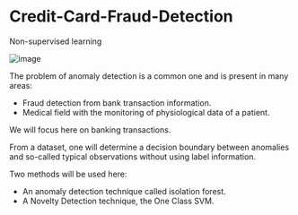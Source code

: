 # Credit-Card-Fraud-Detection
Non-supervised learning

![image](https://github.com/aminchk/Credit-Card-Fraud-Detection/assets/121105876/c28404b8-19ef-4eff-a0f9-b5d4622736aa)


The problem of anomaly detection is a common one and is present in many areas: 
- Fraud detection from bank transaction information.
- Medical field with the monitoring of physiological data of a patient.

We will focus here on banking transactions.

From a dataset, one will determine a decision boundary between anomalies and so-called typical observations without using label information.

Two methods will be used here:
- An anomaly detection technique called isolation forest.
- A Novelty Detection technique, the One Class SVM.
